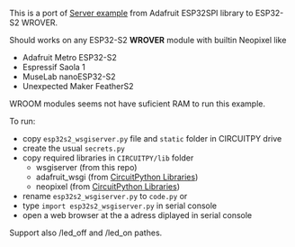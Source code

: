 This is a port of [Server example](https://github.com/adafruit/Adafruit_CircuitPython_ESP32SPI/tree/main/examples/server) from Adafruit ESP32SPI library to ESP32-S2 WROVER.

Should works on any ESP32-S2 **WROVER** module with builtin Neopixel like
* Adafruit Metro ESP32-S2
* Espressif Saola 1
* MuseLab nanoESP32-S2
* Unexpected Maker FeatherS2

WROOM modules seems not have suficient RAM to run this example.

To run:

* copy `esp32s2_wsgiserver.py` file and `static` folder in CIRCUITPY drive
* create the usual `secrets.py`
* copy required libraries in `CIRCUITPY/lib` folder
  * wsgiserver (from this repo)
  * adafruit_wsgi (from [CircuitPython Libraries](https://circuitpython.org/libraries))
  * neopixel (from [CircuitPython Libraries](https://circuitpython.org/libraries))
* rename `esp32s2_wsgiserver.py` to `code.py`
  or
* type  `import esp32s2_wsgiserver.py` in serial console
* open a web browser at the a adress diplayed in serial console

Support also /led_off and /led_on pathes.

